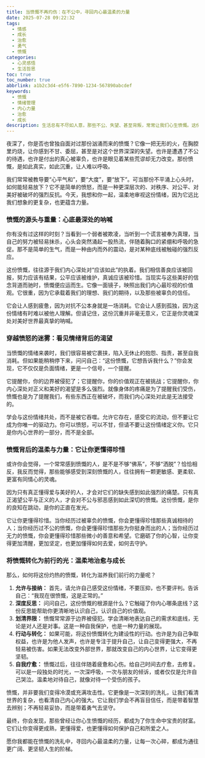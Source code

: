 ```yaml
---
title: 当愤慨不再灼伤：在不公中，寻回内心最温柔的力量
date: 2025-07-28 09:22:32
tags:
  - 情感
  - 成长
  - 治愈
  - 勇气
  - 愤慨
categories:
  - 心灵感悟
  - 生活哲思
toc: true
toc_number: true
abbrlink: a1b2c3d4-e5f6-7890-1234-567890abcdef
keywords:
  - 愤慨
  - 情绪管理
  - 内心力量
  - 治愈
  - 成长
description: 生活总有不尽如人意，那些不公、失望、甚至背叛，常常让我们心生愤慨。这份灼热的情绪，有时让人迷茫，有时让人疲惫。但你可曾想过，愤慨并非全然是负面？它或许是你内心深处对正义、对美好的渴望，是你灵魂深处最真挚的呐喊。今天，让我们一起温柔地审视这份情绪，学会如何将它转化为滋养自己的力量，在心碎与不公中，重新找回那份属于自己的宁静与坚定。
---
```


夜深了，你是否也曾独自面对过那份汹涌而来的愤慨？它像一把无形的火，在胸腔里灼烧，让你感到不甘、委屈，甚至是对这个世界深深的失望。也许是遭遇了不公的待遇，也许是付出的真心被辜负，也许是眼见着某些荒谬却无力改变。那份愤慨，是如此真实，如此沉重，让人难以呼吸。

我们常常被教导要“心平气和”，要“大度”，要“放下”。可当那份不平涌上心头时，如何能轻易放下？它不是简单的愤怒，而是一种更深层次的、对秩序、对公平、对美好被破坏的强烈反抗。今天，我想和你一起，温柔地审视这份情绪，因为它远比我们想象的更复杂，也更蕴含力量。

### 愤慨的源头与重量：心底最深处的呐喊

你有没有过这样的时刻？当看到一个弱者被欺凌，当听到一个谎言被奉为真理，当自己的努力被轻易抹杀，心头会突然涌起一股热流，伴随着胸口的紧绷和呼吸的急促。那不是简单的生气，而是一种由内而外的震动，是对某种底线被触碰的强烈反应。

这份愤慨，往往源于我们内心深处对“应该如此”的执着。我们相信善良应该被回报，努力应该有结果，公平应该被维护，真诚应该被珍惜。当现实与这些美好的信念背道而驰时，愤慨便应运而生。它像一面镜子，映照出我们内心最珍视的价值观。它很重，因为它承载着我们的理想、我们的期待，以及那些被辜负的信任。

它会让人感到疲惫，因为对抗不公本身就是一场消耗。它会让人感到孤独，因为这份情绪有时难以被他人理解。但请记住，这份沉重并非毫无意义，它正是你灵魂深处对美好世界最真挚的呐喊。

### 穿越愤怒的迷雾：看见情绪背后的渴望

当愤慨的情绪来袭时，我们很容易被它裹挟，陷入无休止的抱怨、指责，甚至自我消耗。但如果能稍稍停下来，问问自己：“这份愤慨，它想告诉我什么？”你会发现，它不仅仅是负面情绪，更是一个信号，一个提醒。

它提醒你，你的边界被侵犯了；它提醒你，你的价值观正在被挑战；它提醒你，你内心深处对正义和美好的渴望是多么强烈。就像身体的疼痛是为了提醒我们受伤，愤慨也是为了提醒我们，有些东西正在被破坏，而我们内心深处对此是无法接受的。

学会与这份情绪共处，而不是被它吞噬。允许它存在，感受它的流动，但不要让它成为你唯一的驱动力。你可以愤怒，可以不甘，但请不要让这份情绪定义你。它只是你内心世界的一部分，而不是全部。

### 愤慨背后的温柔与力量：它让你更懂得珍惜

或许你会觉得，一个常常感到愤慨的人，是不是不够“佛系”，不够“洒脱”？恰恰相反，我反而觉得，那些能够感受到深刻愤慨的人，往往拥有一颗更敏感、更柔软、更富有同情心的灵魂。

因为只有真正懂得爱与美好的人，才会对它们的缺失感到如此强烈的痛楚。只有真正渴望公平与正义的人，才会对不公与邪恶感到如此深切的愤慨。这份愤慨，是你的良知在跳动，是你的正直在发光。

它让你更懂得珍惜。当你经历过被辜负的愤慨，你会更懂得珍惜那些真诚相待的人；当你经历过不公的愤慨，你会更懂得珍惜那些为你挺身而出的人；当你经历过无力的愤慨，你会更懂得珍惜那些微小的善意和希望。它磨砺了你的心智，让你变得更加清醒，更加坚定，也更加懂得如何去爱，如何去守护。

### 将愤慨转化为前行的光：温柔地治愈与成长

那么，如何将这份灼热的愤慨，转化为滋养我们前行的力量呢？

1.  **允许与接纳：** 首先，请允许自己感受这份情绪，不要压抑，也不要评判。告诉自己：“我现在很愤慨，这是正常的。”
2.  **深度反思：** 问问自己，这份愤慨的根源是什么？它触碰了你内心哪条底线？这份反思能帮助你更清晰地认识自己，认识自己的价值观。
3.  **划清界限：** 愤慨常常源于边界被侵犯。学会清晰地表达自己的需求和底线，无论是对人还是对事。这是一种自我保护，也是一种力量的展现。
4.  **行动与转化：** 如果可能，将这份愤慨转化为建设性的行动。也许是为自己争取权益，也许是为他人发声，也许是专注于提升自己，让自己变得更强大，不再轻易被伤害。如果无法改变外部世界，那就改变自己的内心世界，让它变得更坚韧。
5.  **自我疗愈：** 愤慨过后，往往伴随着疲惫和心伤。给自己时间去疗愈，去修复。可以是一段独处的时光，一次深呼吸，一次与朋友的倾诉，或者仅仅是允许自己哭泣。温柔地对待自己，就像对待一个受伤的孩子。

愤慨，并非要我们变得冷漠或充满攻击性。它更像是一次深刻的洗礼，让我们看清世界的复杂，也看清自己内心的强大。它让我们学会不再盲目信任，而是带着智慧去辨别；不再轻易妥协，而是带着勇气去坚守。

最终，你会发现，那些曾经让你心生愤慨的经历，都成为了你生命中宝贵的财富。它们让你变得更成熟，更懂得爱，也更懂得如何保护自己和所爱之人。

愿你我都能在愤慨的洗礼中，寻回内心最温柔的力量，让每一次心碎，都成为通往更广阔、更坚韧人生的阶梯。